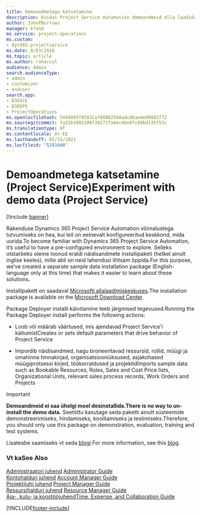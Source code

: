 ```yaml
---
title: Demoandmetega katsetamine
description: Kuidas Project Service Automation demoandmeid alla laadida ja nendega katsetada?
author: JohnPBurrows
manager: kfend
ms.service: project-operations
ms.custom:
- dyn365-projectservice
ms.date: 8/03/2018
ms.topic: article
ms.author: ruhercul
audience: Admin
search.audienceType:
- admin
- customizer
- enduser
search.app:
- D365CE
- D365PS
- ProjectOperations
ms.openlocfilehash: 5445095f0583caf80882568adcdbaede98882f72
ms.sourcegitcommit: fa32b1893286f20271fa4ec4be8fc68bd135f53c
ms.translationtype: HT
ms.contentlocale: et-EE
ms.lasthandoff: 02/15/2021
ms.locfileid: "5281608"
---
```

# <a name="experiment-with-demo-data-project-service"></a><span data-ttu-id="1b5e7-103">Demoandmetega katsetamine (Project Service)</span><span class="sxs-lookup"><span data-stu-id="1b5e7-103">Experiment with demo data (Project Service)</span></span>

[!include [banner](../includes/psa-now-project-operations.md)]

<span data-ttu-id="1b5e7-104">Rakenduse Dynamics 365 Project Service Automation võimalustega tutvumiseks on hea, kui teil on eelnevalt konfigureeritud keskkond, mida uurida.</span><span class="sxs-lookup"><span data-stu-id="1b5e7-104">To become familiar with Dynamics 365 Project Service Automation, it’s useful to have a pre-configured environment to explore.</span></span> <span data-ttu-id="1b5e7-105">Selleks otstarbeks oleme loonud eraldi näidisandmete installipaketi (hetkel ainult inglise keeles), mille abil on neid lahendusi lihtsam õppida.</span><span class="sxs-lookup"><span data-stu-id="1b5e7-105">For this purpose, we’ve created a separate sample data installation package (English-language only at this time) that makes it easier to learn about these solutions.</span></span> 

<span data-ttu-id="1b5e7-106">Installipakett on saadaval [Microsofti allalaadimiskeskuses](https://go.microsoft.com/fwlink/?linkid=859966).</span><span class="sxs-lookup"><span data-stu-id="1b5e7-106">The installation package is available on the [Microsoft Download Center](https://go.microsoft.com/fwlink/?linkid=859966).</span></span>  

<span data-ttu-id="1b5e7-107">Package Deployer installi käivitamine teeb järgmised tegevused.</span><span class="sxs-lookup"><span data-stu-id="1b5e7-107">Running the Package Deployer install performs the following actions:</span></span> 
  
-   <span data-ttu-id="1b5e7-108">Loob või määrab väärtused, mis ajendavad Project Service'i käitumist</span><span class="sxs-lookup"><span data-stu-id="1b5e7-108">Creates or sets default parameters that drive behavior of Project Service</span></span>  
  
-   <span data-ttu-id="1b5e7-109">Impordib näidisandmed, nagu broneeritavad ressursid, rollid, müügi ja omahinna hinnakirjad, organisatsiooniüksused, asjakohased müügiprotsessi kirjed, töökorraldused ja projektid</span><span class="sxs-lookup"><span data-stu-id="1b5e7-109">Imports sample data such as Bookable Resources, Roles, Sales and Cost Price lists, Organizational Units, relevant sales process records, Work Orders and Projects</span></span>    
  
> [!IMPORTANT]
> <span data-ttu-id="1b5e7-110">**Demoandmeid ei saa ühelgi moel desinstallida.**</span><span class="sxs-lookup"><span data-stu-id="1b5e7-110">**There is no way to un-install the demo data.**</span></span> <span data-ttu-id="1b5e7-111">Seetõttu kasutage seda paketti ainult süsteemide demonstreerimiseks, hindamiseks, koolitamiseks ja testimiseks.</span><span class="sxs-lookup"><span data-stu-id="1b5e7-111">Therefore, you should only use this package on demonstration, evaluation, training and test systems.</span></span>

<span data-ttu-id="1b5e7-112">Lisateabe saamiseks vt seda [blogi](https://blogs.msdn.microsoft.com/crm/2017/10/24/microsoft-dynamics-365-for-field-service-and-project-service-automation-sample-data).</span><span class="sxs-lookup"><span data-stu-id="1b5e7-112">For more information, see this [blog](https://blogs.msdn.microsoft.com/crm/2017/10/24/microsoft-dynamics-365-for-field-service-and-project-service-automation-sample-data).</span></span>





  
### <a name="see-also"></a><span data-ttu-id="1b5e7-113">Vt ka</span><span class="sxs-lookup"><span data-stu-id="1b5e7-113">See Also</span></span>  
 <span data-ttu-id="1b5e7-114">[Administraatori juhend](../psa/admin-guide.md) </span><span class="sxs-lookup"><span data-stu-id="1b5e7-114">[Administrator Guide](../psa/admin-guide.md) </span></span>  
 <span data-ttu-id="1b5e7-115">[Kontohalduri juhend](../psa/account-manager-guide.md) </span><span class="sxs-lookup"><span data-stu-id="1b5e7-115">[Account Manager Guide](../psa/account-manager-guide.md) </span></span>  
 <span data-ttu-id="1b5e7-116">[Projektijuhi juhend](../psa/project-manager-guide.md) </span><span class="sxs-lookup"><span data-stu-id="1b5e7-116">[Project Manager Guide](../psa/project-manager-guide.md) </span></span>  
 <span data-ttu-id="1b5e7-117">[Ressursihalduri juhend](../psa/resource-manager-guide.md) </span><span class="sxs-lookup"><span data-stu-id="1b5e7-117">[Resource Manager Guide](../psa/resource-manager-guide.md) </span></span>  
 [<span data-ttu-id="1b5e7-118">Aja-, kulu- ja koostööjuhend</span><span class="sxs-lookup"><span data-stu-id="1b5e7-118">Time, Expense, and Collaboration Guide</span></span>](../psa/time-expense-collaboration-guide.md)


[!INCLUDE[footer-include](../includes/footer-banner.md)]